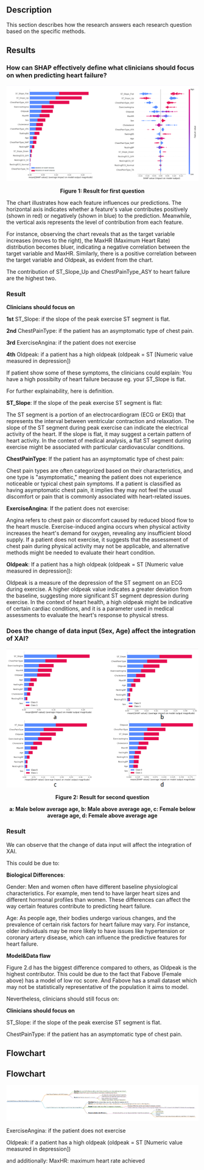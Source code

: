 ## Description
This section describes how the research answers each research question based on the specific methods.

## Results

### How can SHAP effectively define what clinicians should focus on when predicting heart failure?

<div align="center">

<img src="Result1.png" alt="Result">

**Figure 1: Result for first question**

</div>

The chart illustrates how each feature influences our predictions. The horizontal axis indicates whether a feature's value contributes positively (shown in red) or negatively (shown in blue) to the prediction. Meanwhile, the vertical axis represents the level of contribution from each feature.

For instance, observing the chart reveals that as the target variable increases (moves to the right), the MaxHR (Maximum Heart Rate) distribution becomes bluer, indicating a negative correlation between the target variable and MaxHR. Similarly, there is a positive correlation between the target variable and Oldpeak, as evident from the chart.

The contribution of ST_Slope_Up and ChestPainType_ASY to heart failure are the highest two.

### Result

**Clinicians should focus on**

**1st** ST_Slope: if the slope of the peak exercise ST segment is flat.

**2nd** ChestPainType: if the patient has an asymptomatic type of chest pain.

**3rd** ExerciseAngina: if the patient does not exercise

**4th** Oldpeak: if a patient has a high oldpeak (oldpeak = ST [Numeric value measured in depression])

If patient show some of these symptoms, the clinicians could explain: You have a high possibilty of heart failure because eg. your ST_Slope is flat.

For further explainability, here is definition.

**ST_Slope**: If the slope of the peak exercise ST segment is flat:

The ST segment is a portion of an electrocardiogram (ECG or EKG) that represents the interval between ventricular contraction and relaxation.
The slope of the ST segment during peak exercise can indicate the electrical activity of the heart.
If the slope is flat, it may suggest a certain pattern of heart activity. In the context of medical analysis, a flat ST segment during exercise might be associated with particular cardiovascular conditions.

**ChestPainType**: If the patient has an asymptomatic type of chest pain:

Chest pain types are often categorized based on their characteristics, and one type is "asymptomatic," meaning the patient does not experience noticeable or typical chest pain symptoms.
If a patient is classified as having asymptomatic chest pain, it implies they may not feel the usual discomfort or pain that is commonly associated with heart-related issues.

**ExerciseAngina**: If the patient does not exercise:

Angina refers to chest pain or discomfort caused by reduced blood flow to the heart muscle.
Exercise-induced angina occurs when physical activity increases the heart's demand for oxygen, revealing any insufficient blood supply.
If a patient does not exercise, it suggests that the assessment of chest pain during physical activity may not be applicable, and alternative methods might be needed to evaluate their heart condition.

**Oldpeak**: If a patient has a high oldpeak (oldpeak = ST [Numeric value measured in depression]):

Oldpeak is a measure of the depression of the ST segment on an ECG during exercise.
A higher oldpeak value indicates a greater deviation from the baseline, suggesting more significant ST segment depression during exercise.
In the context of heart health, a high oldpeak might be indicative of certain cardiac conditions, and it is a parameter used in medical assessments to evaluate the heart's response to physical stress.

### Does the change of data input (Sex, Age) affect the integration of XAI?

<div align="center">
  
<img src="Result2.png" alt="Result">

**Figure 2: Result for second question**

**a: Male below average age, b: Male above average age, c: Female below average age, d: Female above average age**

</div>

### Result

We can observe that the change of data input will affect the integration of XAI.

This could be due to:

**Biological Differences**:

Gender: Men and women often have different baseline physiological characteristics. For example, men tend to have larger heart sizes and different hormonal profiles than women. These differences can affect the way certain features contribute to predicting heart failure.

Age: As people age, their bodies undergo various changes, and the prevalence of certain risk factors for heart failure may vary. For instance, older individuals may be more likely to have issues like hypertension or coronary artery disease, which can influence the predictive features for heart failure.

**Model&Data flaw**

Figure 2.d has the biggest difference compared to others, as Oldpeak is the highest contributor. This could be due to the fact that Fabove (Female above) has a model of low roc score. And Fabove has a small dataset which may not be statistically representative of the population it aims to model.

Nevertheless, clinicians should still focus on:

**Clinicians should focus on**

ST_Slope: if the slope of the peak exercise ST segment is flat.

ChestPainType: if the patient has an asymptomatic type of chest pain.

## Flowchart

## Flowchart
<img src="Flowchart.png" alt="Flowchart">


ExerciseAngina: if the patient does not exercise

Oldpeak: if a patient has a high oldpeak (oldpeak = ST [Numeric value measured in depression])

and additionally: MaxHR: maximum heart rate achieved
